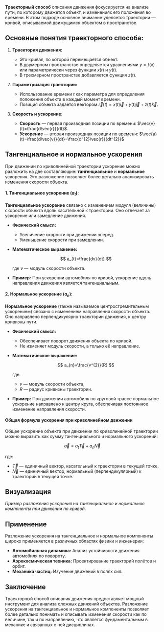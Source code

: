 **Траекторный способ** описания движения фокусируется на анализе пути, по которому движется объект, и изменениях его положения во времени. В этом подходе основное внимание уделяется траектории — кривой, описываемой движущимся объектом в пространстве.

## Основные понятия траекторного способа:

1. **Траектория движения:**
    
    - Это кривая, по которой перемещается объект.
    - В двумерном пространстве определяется уравнениями $y=f(x)$ или параметрически через функции $x(t)$ и $y(t)$.
    - В трехмерном пространстве добавляется функция $z(t)$.
2. **Параметризация траектории:**
    
    - Использование времени $t$ как параметра для определения положения объекта в каждый момент времени.
    - Позиция объекта задается вектором $\vec{r}(t)=x(t)\vec{i}+y(t)\vec{j}+z(t)\vec{k}.$
3. **Скорость и ускорение:**
    
    - **Скорость** — первая производная позиции по времени: $\vec{v}(t)=\frac{d\vec{r}}{dt}$​.
    - **Ускорение** — вторая производная позиции по времени: $\vec{a}(t)=\frac{d\vec{v}}{dt}=\frac{d^{2}\vec{r}}{dt^{2}}$​

## Тангенциальное и нормальное ускорения

При движении по криволинейной траектории ускорение можно разложить на две составляющие: **тангенциальное** и **нормальное** ускорения. Это разложение позволяет более детально анализировать изменения скорости объекта.

#### 1. Тангенциальное ускорение ($a_{t}$​):

**Тангенциальное ускорение** связано с изменением модуля (величины) скорости объекта вдоль касательной к траектории. Оно отвечает за ускорение или замедление движения.

- **Физический смысл:**
    
    - Увеличение скорости при движении вперед.
    - Уменьшение скорости при замедлении.
- **Математическое выражение:**
    
    $$
    a_{t}=\frac{dv}{dt}
    $$
    
    где $v$ — модуль скорости объекта.
    
- **Пример:** При ускорении автомобиля по кривой, ускорение вдоль направления движения является тангенциальным.
    

#### 2. Нормальное ускорение ($a_{n}$​):

**Нормальное ускорение** (также называемое центростремительным ускорением) связано с изменением направления скорости объекта. Оно направлено перпендикулярно траектории движения, к центру кривизны пути.

- **Физический смысл:**
    
    - Обеспечивает поворот движения объекта по кривой.
    - Не изменяет модуль скорости, а только её направление.
- **Математическое выражение:**
    
    $$
    a_{n}=\frac{v^{2}}{R}
    $$
    
    где:
    
    - $v$ — модуль скорости объекта,
    - $R$ — радиус кривизны траектории.
- **Пример:** При движении автомобиля по круговой трассе нормальное ускорение направлено к центру круга, обеспечивая постоянное изменение направления скорости.
    

#### Общая формула ускорения при криволинейном движении

Общее ускорение объекта при движении по криволинейной траектории можно выразить как сумму тангенциального и нормального ускорений:

$$
\vec{a}=a_{t}\vec{T}+a_{n}\vec{N}
$$

где:

- $\vec{T}$ — единичный вектор, касательный к траектории в текущей точке,
- $\vec{N}$ — единичный вектор, нормальный (перпендикулярный) к траектории в текущей точке.

## Визуализация

_Пример разложения ускорения на тангенциальное и нормальное компоненты при движении по кривой._

## Применение

Разложение ускорения на тангенциальное и нормальное компоненты широко применяется в различных областях физики и инженерии:

- **Автомобильная динамика:** Анализ устойчивости движения автомобиля по повороту.
- **Аэрокосмическая техника:** Проектирование траекторий полётов и орбит.
- **Механика частиц:** Изучение движений в полях сил.

## Заключение

Траекторный способ описания движения предоставляет мощный инструмент для анализа сложных движений объектов. Разложение ускорения на тангенциальное и нормальное компоненты позволяет более детально понимать и описывать изменения скорости как по величине, так и по направлению, что является фундаментальным в механике и связанных с ней дисциплинах.